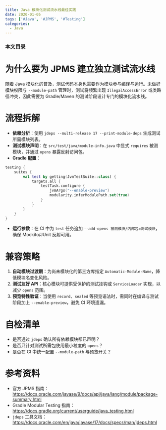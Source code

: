 ```yaml
---
title: Java 模块化测试流水线最佳实践
date: 2020-01-05
tags: ['#Java', '#JPMS', '#Testing']
categories:
  - Java
---
```


### 本文目录
<!-- toc -->

# 为什么要为 JPMS 建立独立测试流水线
随着 Java 模块化的普及，测试代码本身也需要作为模块参与编译与运行。未做好模块权限与 `--module-path` 管理时，测试将频繁出现 `IllegalAccessError` 或类路径冲突，因此需要为 Gradle/Maven 的测试阶段设计专门的模块化流水线。

# 流程拆解
- **依赖分析**：使用 `jdeps --multi-release 17 --print-module-deps` 生成测试所需模块列表。
- **测试模块声明**：在 `src/test/java/module-info.java` 中显式 `requires` 被测模块，并通过 `opens` 暴露反射访问包。
- **Gradle 配置**：
```kotlin
testing {
    suites {
        val test by getting(JvmTestSuite::class) {
            targets.all {
                testTask.configure {
                    jvmArgs("--enable-preview")
                    modularity.inferModulePath.set(true)
                }
            }
        }
    }
}
```
- **运行参数**：在 CI 中为 `test` 任务追加 `--add-opens 被测模块/内部包=测试模块`，确保 Mockito/JUnit 反射可用。

# 兼容策略
1. **自动模块过渡期**：为尚未模块化的第三方库指定 `Automatic-Module-Name`，降低模块名变化风险。
2. **测试友好 API**：核心模块可提供受保护的测试挂钩或 `ServiceLoader` 实现，以减少 `opens` 范围。
3. **预览特性验证**：当使用 `record`、`sealed` 等预览语法时，需同时在编译与测试阶段加上 `--enable-preview`，避免 CI 环境遗漏。

# 自检清单
- 是否通过 `jdeps` 确认所有依赖模块都已声明？
- 是否只针对测试所需包使用最小粒度的 `opens`？
- 是否在 CI 中统一配置 `--module-path` 与预览开关？

# 参考资料
- 官方 JPMS 指南：https://docs.oracle.com/javase/9/docs/api/java/lang/module/package-summary.html
- Gradle Modular Testing 指南：https://docs.gradle.org/current/userguide/java_testing.html
- `jdeps` 工具文档：https://docs.oracle.com/en/java/javase/17/docs/specs/man/jdeps.html
